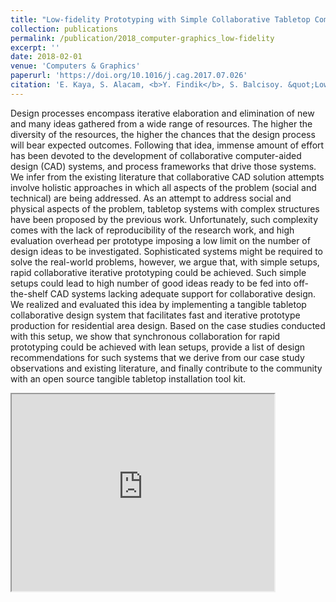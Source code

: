 ```yaml
---
title: "Low-fidelity Prototyping with Simple Collaborative Tabletop Computer-aided Design Systems"
collection: publications
permalink: /publication/2018_computer-graphics_low-fidelity
excerpt: ''
date: 2018-02-01
venue: 'Computers & Graphics'
paperurl: 'https://doi.org/10.1016/j.cag.2017.07.026'
citation: 'E. Kaya, S. Alacam, <b>Y. Findik</b>, S. Balcisoy. &quot;Low-fidelity Prototyping with Simple Collaborative Tabletop Computer-aided Design Systems.&quot; <i>Computers & Graphics, 70 , February 2018</i>.'
---
```


Design processes encompass iterative elaboration and elimination of new and many ideas gathered from a wide range of resources. The higher the diversity of the resources, the higher the chances that the design process will bear expected outcomes. Following that idea, immense amount of effort has been devoted to the development of collaborative computer-aided design (CAD) systems, and process frameworks that drive those systems. We infer from the existing literature that collaborative CAD solution attempts involve holistic approaches in which all aspects of the problem (social and technical) are being addressed. As an attempt to address social and physical aspects of the problem, tabletop systems with complex structures have been proposed by the previous work. Unfortunately, such complexity comes with the lack of reproducibility of the research work, and high evaluation overhead per prototype imposing a low limit on the number of design ideas to be investigated. Sophisticated systems might be required to solve the real-world problems, however, we argue that, with simple setups, rapid collaborative iterative prototyping could be achieved. Such simple setups could lead to high number of good ideas ready to be fed into off-the-shelf CAD systems lacking adequate support for collaborative design. We realized and evaluated this idea by implementing a tangible tabletop collaborative design system that facilitates fast and iterative prototype production for residential area design. Based on the case studies conducted with this setup, we show that synchronous collaboration for rapid prototyping could be achieved with lean setups, provide a list of design recommendations for such systems that we derive from our case study observations and existing literature, and finally contribute to the community with an open source tangible tabletop installation tool kit.

<iframe width="420" height="315"
src="https://www.youtube.com/embed/eBOrbp1q1sU">
</iframe>